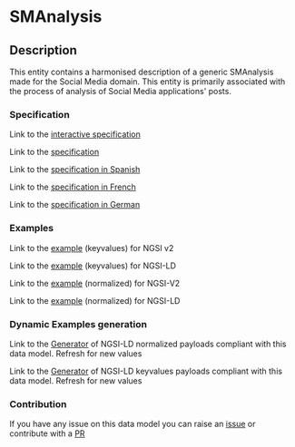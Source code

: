# SMAnalysis

## Description 

This entity contains a harmonised description of a generic SMAnalysis made for the Social Media domain. This entity is primarily associated with the process of analysis of Social Media applications' posts.
### Specification

Link to the [interactive specification](https://swagger.lab.fiware.org/?url=https://smart-data-models.github.io/dataModel.SocialMedia/SMAnalysis/swagger.yaml)

Link to the [specification](https://smart-data-models.github.io/dataModel.SocialMedia/SMAnalysis/doc/spec.md)

Link to the [specification in Spanish](https://smart-data-models.github.io/dataModel.SocialMedia/SMAnalysis/doc/spec_ES.md)

Link to the [specification in French](https://smart-data-models.github.io/dataModel.SocialMedia/SMAnalysis/doc/spec_FR.md)

Link to the [specification in German](https://smart-data-models.github.io/dataModel.SocialMedia/SMAnalysis/doc/spec_DE.md)
### Examples

Link to the [example](https://smart-data-models.github.io/dataModel.SocialMedia/SMAnalysis/examples/example.json) (keyvalues) for NGSI v2

Link to the [example](https://smart-data-models.github.io/dataModel.SocialMedia/SMAnalysis/examples/example.jsonld) (keyvalues) for NGSI-LD

Link to the [example](https://smart-data-models.github.io/dataModel.SocialMedia/SMAnalysis/examples/example-normalized.json) (normalized) for NGSI-V2

Link to the [example](https://smart-data-models.github.io/dataModel.SocialMedia/SMAnalysis/examples/example-normalized.jsonld) (normalized) for NGSI-LD
### Dynamic Examples generation

Link to the [Generator](https://smartdatamodels.org/extra/ngsi-ld_generator_v0.92.php?schemaUrl=https://raw.githubusercontent.com/smart-data-models/dataModel.SocialMedia/master/SMAnalysis/schema.json&email=info@smartdatamodels.org) of NGSI-LD normalized payloads compliant with this data model. Refresh for new values

Link to the [Generator](https://smartdatamodels.org/extra/ngsi-ld_generator_keyvalues_v0.92.php?schemaUrl=https://raw.githubusercontent.com/smart-data-models/dataModel.SocialMedia/master/SMAnalysis/schema.json&email=info@smartdatamodels.org) of NGSI-LD keyvalues payloads compliant with this data model. Refresh for new values
### Contribution

 If you have any issue on this data model you can raise an [issue](https://github.com/smart-data-models/dataModel.SocialMedia/issues)  or contribute with a [PR](https://github.com/smart-data-models/dataModel.SocialMedia/pulls)